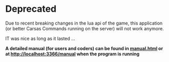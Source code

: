 # Deprecated

Due to recent breaking changes in the lua api of the game, this application (or better Carsas Commands running on the server) will not work anymore.

IT was nice as long as it lasted ...

**A detailed manual (for users and coders) can be found in [manual.html](https://c2.carsakiller.com/Carsas-Companion/manual.html) or at [http://localhost:3366/manual](http://localhost:3366/manual) when the program is running**
